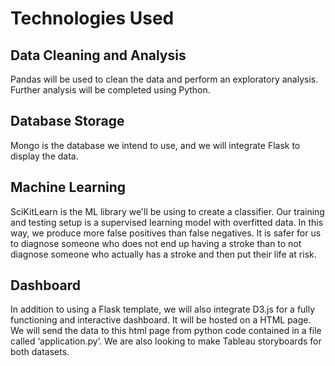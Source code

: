# Technologies Used

## Data Cleaning and Analysis
Pandas will be used to clean the data and perform an exploratory analysis. Further analysis will be completed using Python.

## Database Storage
Mongo is the database we intend to use, and we will integrate Flask to display the data.

## Machine Learning
SciKitLearn is the ML library we'll be using to create a classifier. Our training and testing setup is a supervised learning model with overfitted data. In this way, we produce more false positives than false negatives. It is safer for us to diagnose someone who does not end up having a stroke than to not diagnose someone who actually has a stroke and then put their life at risk.  

## Dashboard
In addition to using a Flask template, we will also integrate D3.js for a fully functioning and interactive dashboard. It will be hosted on a HTML page. We will send the data to this html page from python code contained in a file called ‘application.py’. We are also looking to make Tableau storyboards for both datasets.
